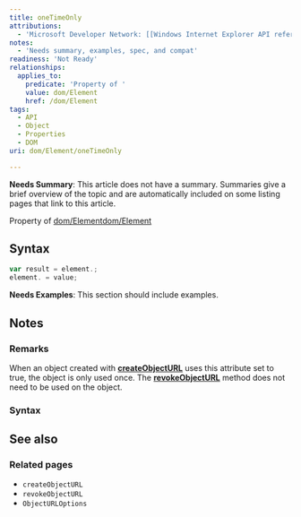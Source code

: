 ```yaml
---
title: oneTimeOnly
attributions:
  - 'Microsoft Developer Network: [[Windows Internet Explorer API reference](http://msdn.microsoft.com/en-us/library/ie/hh828809%28v=vs.85%29.aspx) Article]'
notes:
  - 'Needs summary, examples, spec, and compat'
readiness: 'Not Ready'
relationships:
  applies_to:
    predicate: 'Property of '
    value: dom/Element
    href: /dom/Element
tags:
  - API
  - Object
  - Properties
  - DOM
uri: dom/Element/oneTimeOnly

---
```

**Needs Summary**: This article does not have a summary. Summaries give a brief overview of the topic and are automatically included on some listing pages that link to this article.

Property of [dom/Element](/dom/Element)[dom/Element](/dom/Element)

## Syntax

``` js
var result = element.;
element. = value;
```

**Needs Examples**: This section should include examples.

## Notes

### Remarks

When an object created with [**createObjectURL**](/apis/file/URL/createObjectURL) uses this attribute set to true, the object is only used once. The [**revokeObjectURL**](/apis/file/URL/revokeObjectURL) method does not need to be used on the object.

### Syntax

## See also

### Related pages

-   `createObjectURL`
-   `revokeObjectURL`
-   `ObjectURLOptions`
